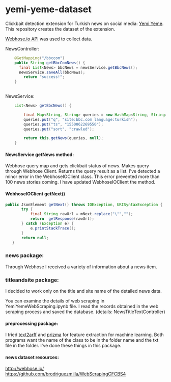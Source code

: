 # yemi-yeme-dataset
Clickbait detection extension for Turkish news on social media: [Yemi Yeme](https://github.com/suleymancan/yemi-yeme).
This repository creates the dataset of the extension. 

[Webhose.io API](https://github.com/Webhose/webhoseio-java-sdk) was used to collect data.

NewsController:
```java
	@GetMapping("/bbccom")
	public String getBbcComNews() {
	  final List<News> bbcNews = newsService.getBbcNews();
	  newsService.saveAll(bbcNews);
		return "success!";
	}
	
```
NewsService:
```java
	List<News> getBbcNews() {

		final Map<String, String> queries = new HashMap<String, String>();
		queries.put("q", "site:bbc.com language:turkish");
		queries.put("ts", "1550062269550");
		queries.put("sort", "crawled");

		return this.getNews(queries, null);
	}
```
#### NewsService getNews method: 
Webhose query map and gets clickbait status of news. Makes query through Webhose Client.
Returns the query result as a list. I've detected a minor error in the WebhoseIOClient class. This error prevented more than 100 news stories coming. I have updated WebhoseIOClient the method.
#### WebhoseIOClient getNext()
 ```java
 public JsonElement getNext() throws IOException, URISyntaxException {
 		try {
 			final String rawUrl = mNext.replace("\"","");
 			return  getResponse(rawUrl);
 		} catch (Exception e) {
 			e.printStackTrace();
 		}
 		return null;
 	}
```
### news package:
Through Webhose I received a variety of information about a news item. 

### titleandsite package:
I decided to work only on the title and site name of the detailed news data.

You can examine the details of web scraping in YemiYemeWebScraping.ipynb file.
I read the records obtained in the web scraping process and saved the database. (details: NewsTitleTextController)

#### preprocessing package:
I tried [text2arff](http://www.kemik.yildiz.edu.tr/?id=25) and [prizma](https://code.google.com/archive/p/prizma-text-classification/) for feature extraction for machine learning. Both programs want the name of the class to be in the folder name and the txt file in the folder. I've done these things in this package.

#### news dataset resources:
http://webhose.io/ <br/>
https://github.com/brodriguezmilla/WebScrapingCFCBS4

